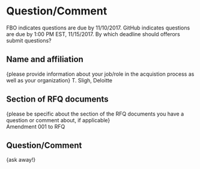 # Question/Comment
FBO indicates questions are due by 11/10/2017. GitHub indicates questions are due by 1:00 PM EST, 11/15/2017. By which deadline should offerors submit questions?
## Name and affiliation
{please provide information about your job/role in the acquistion process as well as your organization} 
T. Sligh, Deloitte
## Section of RFQ documents
{please be specific about the section of the RFQ documents you have a question or comment about, if applicable}  
Amendment 001 to RFQ
## Question/Comment
{ask away!}
